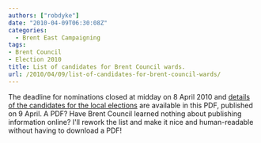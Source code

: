 ```yaml
---
authors: ["robdyke"]
date: "2010-04-09T06:30:08Z"
categories:
  - Brent East Campaigning
tags:
- Brent Council
- Election 2010
title: List of candidates for Brent Council wards.
url: /2010/04/09/list-of-candidates-for-brent-council-wards/
---
```

The deadline for nominations closed at midday on 8 April 2010 and [details of the candidates for the local elections](http://www.robdyke.com/electreg.nsf/Files/LBBA-11/$FILE/SOPN.pdf "Local elections 2010 Statement of Persons nominated") are available in this PDF, published on 9 April. A PDF? Have Brent Council learned nothing about publishing information online? I'll rework the list and make it nice and human-readable without having to download a PDF!